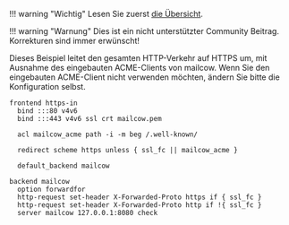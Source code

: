 !!! warning "Wichtig"
    Lesen Sie zuerst [die Übersicht](r_p.md).

!!! warning "Warnung"
    Dies ist ein nicht unterstützter Community Beitrag. Korrekturen sind immer erwünscht!

Dieses Beispiel leitet den gesamten HTTP-Verkehr auf HTTPS um, mit Ausnahme des eingebauten ACME-Clients von mailcow.
Wenn Sie den eingebauten ACME-Client nicht verwenden möchten, ändern Sie bitte die Konfiguration selbst.

```
frontend https-in
  bind :::80 v4v6
  bind :::443 v4v6 ssl crt mailcow.pem

  acl mailcow_acme path -i -m beg /.well-known/

  redirect scheme https unless { ssl_fc || mailcow_acme }

  default_backend mailcow

backend mailcow
  option forwardfor
  http-request set-header X-Forwarded-Proto https if { ssl_fc }
  http-request set-header X-Forwarded-Proto http if !{ ssl_fc }
  server mailcow 127.0.0.1:8080 check
```
